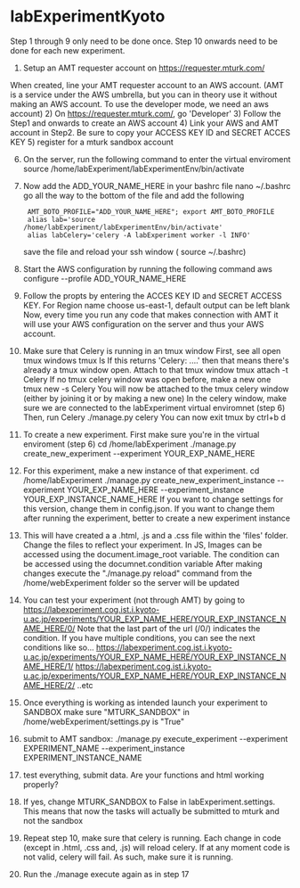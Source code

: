 # labExperimentKyoto

Step 1 through 9 only need to be done once. Step 10 onwards need to be done for each new experiment.

1) Setup an AMT requester account on https://requester.mturk.com/

When created, line your AMT requester account to an AWS account. (AMT is a service under the AWS umbrella, but you can in theory use it without 
making an AWS account. To use the developer mode, we need an aws account)
2) On https://requester.mturk.com/, go 'Developer' 
3) Follow the Step1 and onwards to create an AWS account
4) Link your AWS and AMT account in Step2. Be sure to copy your ACCESS KEY ID and SECRET ACCES KEY
5) register for a mturk sandbox account

6) On the server, run the following command to enter the virtual enviroment
   	source /home/labExperiment/labExperimentEnv/bin/activate
8) Now add the ADD_YOUR_NAME_HERE in your bashrc file
	nano ~/.bashrc
	go all the way to the bottom of the file and add the following
    
        AMT_BOTO_PROFILE="ADD_YOUR_NAME_HERE"; export AMT_BOTO_PROFILE
        alias lab='source /home/labExperiment/labExperimentEnv/bin/activate'
        alias labCelery='celery -A labExperiment worker -l INFO'

    save the file and reload your ssh window ( source ~/.bashrc) 

7) Start the AWS configuration by running the following command
   aws configure --profile ADD_YOUR_NAME_HERE
9) Follow the propts by entering the ACCES KEY ID and SECRET ACCESS KEY. For Region name choose us-east-1, default output can be left blank
	Now, every time you run any code that makes connection with AMT it will use your AWS configuration on the server and thus your AWS account. 

10) Make sure that Celery is running in an tmux window
    First, see all open tmux windows
        tmux ls
    If this returns 'Celery: ....' then that means there's already a tmux window open. 
    Attach to that tmux window
        tmux attach -t Celery
    If no tmux celery window was open before, make a new one
        tmux new -s Celery
    You will now be attached to the tmux celery window (either by joining it or by making a new one)
    In the celery window, make sure we are connected to the labExperiment virtual enviromnet (step 6)
    Then, run Celery
        ./manage.py celery
    You can now exit tmux by 
        ctrl+b d

11) To create a new experiment. First make sure you're in the virtual enviroment (step 6)
        cd /home/labExperiment
        ./manage.py create_new_experiment --experiment YOUR_EXP_NAME_HERE

12) For this experiment, make a new instance of that experiment.
        cd /home/labExperiment
        ./manage.py create_new_experiment_instance --experiment YOUR_EXP_NAME_HERE --experiment_instance YOUR_EXP_INSTANCE_NAME_HERE
    If you want to change settings for this version, change them in config.json. If you want to change them after running the experiment, better to create a new experiment instance

13) This will have created a a .html, .js and a .css file within the 'files' folder.
	Change the files to reflect your experiment. 
    In JS, Images can be accessed using the document.image_root variable. The condition can be accessed using the documnet.condition variable
	After making changes execute the "./manage.py reload" command from the /home/webExperiment folder so the server will be updated

14) You can test your experiment (not through AMT) by going to 
	https://labexperiment.cog.ist.i.kyoto-u.ac.jp/experiments/YOUR_EXP_NAME_HERE/YOUR_EXP_INSTANCE_NAME_HERE/0/
    Note that the last part of the url (/0/) indicates the condition. If you have multiple conditions, you can see the next conditions like so...
	https://labexperiment.cog.ist.i.kyoto-u.ac.jp/experiments/YOUR_EXP_NAME_HERE/YOUR_EXP_INSTANCE_NAME_HERE/1/
	https://labexperiment.cog.ist.i.kyoto-u.ac.jp/experiments/YOUR_EXP_NAME_HERE/YOUR_EXP_INSTANCE_NAME_HERE/2/ ..etc

    
15) Once everything is working as intended launch your experiment to SANDBOX
    make sure "MTURK_SANDBOX" in /home/webExperiment/settings.py is "True"

16) submit to AMT sandbox: 
    ./manage.py execute_experiment --experiment EXPERIMENT_NAME --experiment_instance EXPERIMENT_INSTANCE_NAME


17) test everything, submit data. Are your functions and html working properly?

18) If yes, change  MTURK_SANDBOX to False in labExperiment.settings. This means that now the tasks will actually be submitted to mturk and not the sandbox

19) Repeat step 10, make sure that celery is running. Each change in code (except in .html, .css and, .js) will reload celery. If at any moment code is not valid, celery will fail. As such, make sure it is running. 

20) Run the ./manage execute again as in step 17
